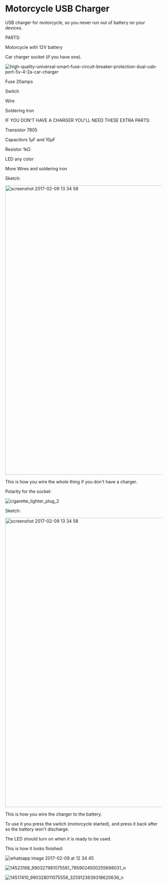 # Motorcycle USB Charger

USB charger for motorcycle, so you never run out of battery on your devices.

PARTS:

Motorcycle with 12V battery

Car charger socket (if you have one).

![high-quality-universal-smart-fuse-circuit-breaker-protection-dual-usb-port-5v-4-2a-car-charger](https://cloud.githubusercontent.com/assets/22894897/22802436/0e255c20-eece-11e6-9d43-8f5f08ae4ecc.jpg)

Fuse 20amps

Switch

Wire

Soldering Iron

IF YOU DON'T HAVE A CHARGER YOU'LL NEED THESE EXTRA PARTS:

Transistor 7805

Capacitors 1μF and 10μF

Resistor 1kΩ

LED any color

More Wires and soldering iron

Sketch:

<img width="927" alt="screenshot 2017-02-09 13 34 58" src="https://cloud.githubusercontent.com/assets/22894897/22802153/fbf61c02-eecc-11e6-8a03-099524a86826.png">

This is how you wire the whole thing if you don't have a charger.

Polarity for the socket:

![cigarette_lighter_plug_2](https://cloud.githubusercontent.com/assets/22894897/22803050/8ffe3de6-eed0-11e6-9b78-e557968e2923.jpg)

Sketch:

<img width="927" alt="screenshot 2017-02-09 13 34 58" src="https://cloud.githubusercontent.com/assets/22894897/22802915/f8da8bea-eecf-11e6-9572-d559a52816c5.png">

This is how you wire the charger to the battery.

To use it you press the switch (motorcycle started), and press it back after so the battery won't discharge.

The LED should turn on when it is ready to be used.

This is how it looks finished:

![whatsapp image 2017-02-09 at 12 34 45](https://cloud.githubusercontent.com/assets/22894897/22802182/18a64e8a-eecd-11e6-82b9-646244b5e948.jpeg)

![14523168_990327981075561_7859024500255698031_n](https://cloud.githubusercontent.com/assets/22894897/22802183/1b0ae884-eecd-11e6-907e-36b0f3cc233b.jpg)

![14517410_990328011075558_3259123639318620636_n](https://cloud.githubusercontent.com/assets/22894897/22802187/1dc0f8fc-eecd-11e6-8723-5c26a06ebb5c.jpg)
